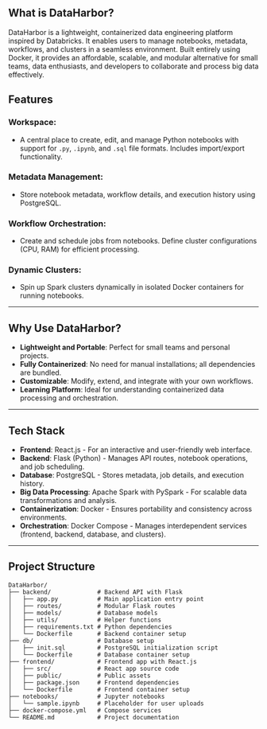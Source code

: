 ## What is DataHarbor?
DataHarbor is a lightweight, containerized data engineering platform inspired by Databricks. It enables users to manage notebooks, metadata, workflows, and clusters in a seamless environment. Built entirely using Docker, it provides an affordable, scalable, and modular alternative for small teams, data enthusiasts, and developers to collaborate and process big data effectively.

## Features
### Workspace:
- A central place to create, edit, and manage Python notebooks with support for `.py`, `.ipynb`, and `.sql` file formats. Includes import/export functionality.

### Metadata Management:
- Store notebook metadata, workflow details, and execution history using PostgreSQL.

### Workflow Orchestration:
- Create and schedule jobs from notebooks. Define cluster configurations (CPU, RAM) for efficient processing.

### Dynamic Clusters:
- Spin up Spark clusters dynamically in isolated Docker containers for running notebooks.

---

## Why Use DataHarbor?
- **Lightweight and Portable**: Perfect for small teams and personal projects.
- **Fully Containerized**: No need for manual installations; all dependencies are bundled.
- **Customizable**: Modify, extend, and integrate with your own workflows.
- **Learning Platform**: Ideal for understanding containerized data processing and orchestration.

---

## Tech Stack
- **Frontend**: React.js - For an interactive and user-friendly web interface.
- **Backend**: Flask (Python) - Manages API routes, notebook operations, and job scheduling.
- **Database**: PostgreSQL - Stores metadata, job details, and execution history.
- **Big Data Processing**: Apache Spark with PySpark - For scalable data transformations and analysis.
- **Containerization**: Docker - Ensures portability and consistency across environments.
- **Orchestration**: Docker Compose - Manages interdependent services (frontend, backend, database, and clusters).

---

## Project Structure
```plaintext
DataHarbor/
├── backend/             # Backend API with Flask
│   ├── app.py           # Main application entry point
│   ├── routes/          # Modular Flask routes
│   ├── models/          # Database models
│   ├── utils/           # Helper functions
│   ├── requirements.txt # Python dependencies
│   └── Dockerfile       # Backend container setup
├── db/                  # Database setup
│   ├── init.sql         # PostgreSQL initialization script
│   └── Dockerfile       # Database container setup
├── frontend/            # Frontend app with React.js
│   ├── src/             # React app source code
│   ├── public/          # Public assets
│   ├── package.json     # Frontend dependencies
│   └── Dockerfile       # Frontend container setup
├── notebooks/           # Jupyter notebooks
│   └── sample.ipynb     # Placeholder for user uploads
├── docker-compose.yml   # Compose services
└── README.md            # Project documentation
```